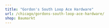 ```yaml
---
title: "Gordon's South Loop Ace Hardware"
url: /chicago/gordons-south-loop-ace-hardware/
shop: Baumarkt
---
```

